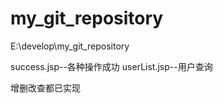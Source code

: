 # my_git_repository

E:\develop\my_git_repository


success.jsp--各种操作成功
userList.jsp--用户查询

增删改查都已实现